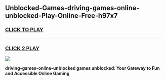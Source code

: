 
## Unblocked-Games-driving-games-online-unblocked-Play-Online-Free-h97x7
<h3>
<a href="https://premium76.site?title=driving-games-online-unblocked&ref=26A">CLICK TO PLAY</a></h3>
<hr>

<h3>
<a href="https://premium76.site?title=driving-games-online-unblocked&ref=26A">CLICK 2 PLAY</a>
  
</h3>

<a href="https://premium76.site?title=driving-games-online-unblocked&ref=26A"><img src="https://clearcache.store/games.png"></a>


**driving-games-online-unblocked games unblocked: Your Gateway to Fun and Accessible Online Gaming**
